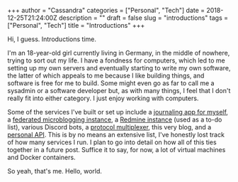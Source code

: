 +++
author = "Cassandra"
categories = ["Personal", "Tech"]
date = 2018-12-25T21:24:00Z
description = ""
draft = false
slug = "introductions"
tags = ["Personal", "Tech"]
title = "Introductions"
+++

Hi, I guess. Introductions time.

<!--more-->

I'm an 18-year-old girl currently living in Germany, in the middle of nowhere, trying to sort out my life. I have a fondness for computers, which led to me setting up my own servers and eventually starting to write my own software, the latter of which appeals to me because I like building things, and software is free for me to build. Some might even go as far to call me a sysadmin or a software developer but, as with many things, I feel that I don't really fit into either category. I just enjoy working with computers.

Some of the services I've built or set up include a [journaling app for myself](https://github.com/Pandentia/journal), a [federated microblogging instance](https://fedi.qcx.io), a [Redmine instance](https://redmine-pandentia.qcx.io) (used as a to-do list), various Discord bots, a [protocol multiplexer](https://github.com/Pandentia/protoplex), this very blog, and a [personal API](https://cassandra.beelen.one/api/meta). This is by no means an extensive list, I've honestly lost track of how many services I run. I plan to go into detail on how all of this ties together in a future post. Suffice it to say, for now, a lot of virtual machines and Docker containers.

So yeah, that's me. Hello, world.

